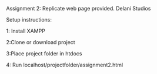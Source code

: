 Assignment 2: Replicate web page provided. Delani Studios

Setup instructions:

1: Install XAMPP 

2:Clone or download project

3:Place project folder in htdocs 

4: Run localhost/projectfolder/assignment2.html
